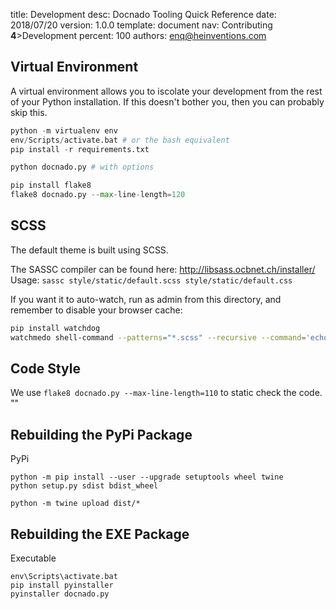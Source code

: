 title:      Development
desc:       Docnado Tooling Quick Reference
date:       2018/07/20
version:    1.0.0
template:   document
nav:        Contributing __4__>Development
percent:    100
authors:    enq@heinventions.com


## Virtual Environment

A virtual environment allows you to iscolate your development from the rest of your Python installation. If this doesn't bother you, then you can probably skip this.

```python
python -m virtualenv env
env/Scripts/activate.bat # or the bash equivalent
pip install -r requirements.txt
```

```python
python docnado.py # with options
```

```python
pip install flake8
flake8 docnado.py --max-line-length=120
```

## SCSS

The default theme is built using SCSS.

The SASSC compiler can be found here: http://libsass.ocbnet.ch/installer/
Usage: `sassc style/static/default.scss style/static/default.css`

If you want it to auto-watch, run as admin from this directory, and remember to disable your browser cache:

```bash
pip install watchdog
watchmedo shell-command --patterns="*.scss" --recursive --command='echo "${watch_src_path}" && sassc style/static/default.scss style/static/default.css' .
````

## Code Style

We use `flake8 docnado.py --max-line-length=110` to static check the code.
""
## Rebuilding the PyPi Package

PyPi

```
python -m pip install --user --upgrade setuptools wheel twine
python setup.py sdist bdist_wheel

python -m twine upload dist/*
```

## Rebuilding the EXE Package

Executable

```
env\Scripts\activate.bat
pip install pyinstaller
pyinstaller docnado.py
```
